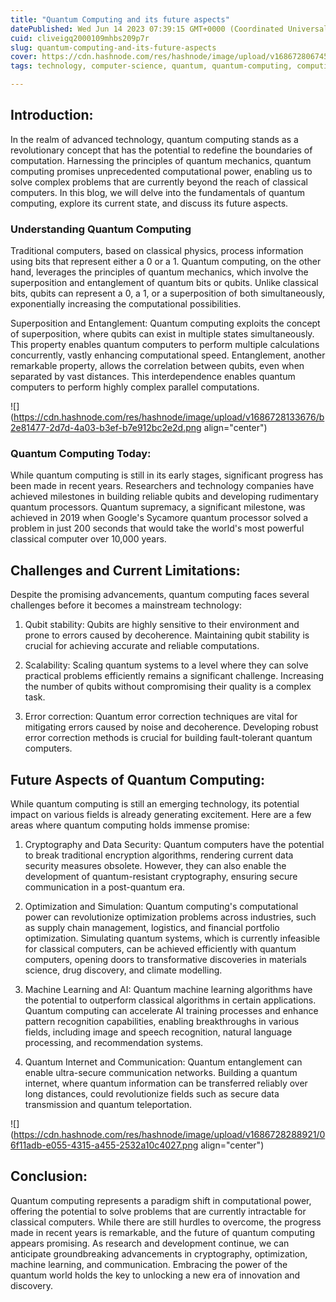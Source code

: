 ```yaml
---
title: "Quantum Computing and its future aspects"
datePublished: Wed Jun 14 2023 07:39:15 GMT+0000 (Coordinated Universal Time)
cuid: cliveigq2000109mhbs209p7r
slug: quantum-computing-and-its-future-aspects
cover: https://cdn.hashnode.com/res/hashnode/image/upload/v1686728067455/8215e7d4-ae41-4eb7-8a9b-5bf9713fa9ab.png
tags: technology, computer-science, quantum, quantum-computing, computing

---
```


## Introduction:

In the realm of advanced technology, quantum computing stands as a revolutionary concept that has the potential to redefine the boundaries of computation. Harnessing the principles of quantum mechanics, quantum computing promises unprecedented computational power, enabling us to solve complex problems that are currently beyond the reach of classical computers. In this blog, we will delve into the fundamentals of quantum computing, explore its current state, and discuss its future aspects.

### Understanding Quantum Computing

Traditional computers, based on classical physics, process information using bits that represent either a 0 or a 1. Quantum computing, on the other hand, leverages the principles of quantum mechanics, which involve the superposition and entanglement of quantum bits or qubits. Unlike classical bits, qubits can represent a 0, a 1, or a superposition of both simultaneously, exponentially increasing the computational possibilities.

Superposition and Entanglement: Quantum computing exploits the concept of superposition, where qubits can exist in multiple states simultaneously. This property enables quantum computers to perform multiple calculations concurrently, vastly enhancing computational speed. Entanglement, another remarkable property, allows the correlation between qubits, even when separated by vast distances. This interdependence enables quantum computers to perform highly complex parallel computations.

![](https://cdn.hashnode.com/res/hashnode/image/upload/v1686728133676/b2e81477-2d7d-4a03-b3ef-b7e912bc2e2d.png align="center")

### Quantum Computing Today:

While quantum computing is still in its early stages, significant progress has been made in recent years. Researchers and technology companies have achieved milestones in building reliable qubits and developing rudimentary quantum processors. Quantum supremacy, a significant milestone, was achieved in 2019 when Google's Sycamore quantum processor solved a problem in just 200 seconds that would take the world's most powerful classical computer over 10,000 years.

## Challenges and Current Limitations:

Despite the promising advancements, quantum computing faces several challenges before it becomes a mainstream technology:

1. Qubit stability: Qubits are highly sensitive to their environment and prone to errors caused by decoherence. Maintaining qubit stability is crucial for achieving accurate and reliable computations.
    
2. Scalability: Scaling quantum systems to a level where they can solve practical problems efficiently remains a significant challenge. Increasing the number of qubits without compromising their quality is a complex task.
    
3. Error correction: Quantum error correction techniques are vital for mitigating errors caused by noise and decoherence. Developing robust error correction methods is crucial for building fault-tolerant quantum computers.
    

## Future Aspects of Quantum Computing:

While quantum computing is still an emerging technology, its potential impact on various fields is already generating excitement. Here are a few areas where quantum computing holds immense promise:

1. Cryptography and Data Security: Quantum computers have the potential to break traditional encryption algorithms, rendering current data security measures obsolete. However, they can also enable the development of quantum-resistant cryptography, ensuring secure communication in a post-quantum era.
    
2. Optimization and Simulation: Quantum computing's computational power can revolutionize optimization problems across industries, such as supply chain management, logistics, and financial portfolio optimization. Simulating quantum systems, which is currently infeasible for classical computers, can be achieved efficiently with quantum computers, opening doors to transformative discoveries in materials science, drug discovery, and climate modelling.
    
3. Machine Learning and AI: Quantum machine learning algorithms have the potential to outperform classical algorithms in certain applications. Quantum computing can accelerate AI training processes and enhance pattern recognition capabilities, enabling breakthroughs in various fields, including image and speech recognition, natural language processing, and recommendation systems.
    
4. Quantum Internet and Communication: Quantum entanglement can enable ultra-secure communication networks. Building a quantum internet, where quantum information can be transferred reliably over long distances, could revolutionize fields such as secure data transmission and quantum teleportation.
    

![](https://cdn.hashnode.com/res/hashnode/image/upload/v1686728288921/06f11adb-e055-4315-a455-2532a10c4027.png align="center")

## Conclusion:

Quantum computing represents a paradigm shift in computational power, offering the potential to solve problems that are currently intractable for classical computers. While there are still hurdles to overcome, the progress made in recent years is remarkable, and the future of quantum computing appears promising. As research and development continue, we can anticipate groundbreaking advancements in cryptography, optimization, machine learning, and communication. Embracing the power of the quantum world holds the key to unlocking a new era of innovation and discovery.